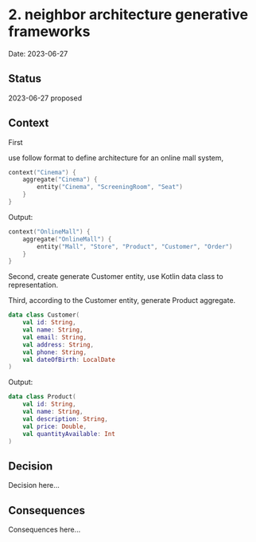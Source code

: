 # 2. neighbor architecture generative frameworks

Date: 2023-06-27

## Status

2023-06-27 proposed

## Context

First

use follow format to define architecture for an online mall system,

```kotlin
context("Cinema") {
    aggregate("Cinema") {
        entity("Cinema", "ScreeningRoom", "Seat")
    }
}
```

Output:

```kotlin
context("OnlineMall") {
    aggregate("OnlineMall") {
        entity("Mall", "Store", "Product", "Customer", "Order")
    }
}
```

Second, create generate Customer entity, use Kotlin data class to representation.


Third, according to the Customer entity, generate Product aggregate.

```kotlin
data class Customer(
    val id: String,
    val name: String,
    val email: String,
    val address: String,
    val phone: String,
    val dateOfBirth: LocalDate
)
```

Output: 

```kotlin
data class Product(
    val id: String,
    val name: String,
    val description: String,
    val price: Double,
    val quantityAvailable: Int
)
```

## Decision

Decision here...

## Consequences

Consequences here...
